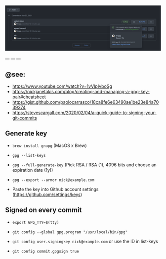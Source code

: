![tvqqq/git-verified-gnupg](image.png)

— — —

## @see:

- https://www.youtube.com/watch?v=1vVIpIvboSg
- https://nickjanetakis.com/blog/creating-and-managing-a-gpg-key-pair#cheatsheet
- https://gist.github.com/paolocarrasco/18ca8fe6e63490ae1be23e84a7039374
- https://stevescargall.com/2020/02/04/a-quick-guide-to-signing-your-git-commits

## Generate key

- `brew install gnupg` (MacOS x Brew)

- `gpg --list-keys`

- `gpg --full-generate-key` (Pick RSA / RSA (1), 4096 bits and choose an expiration date (1y))

- `gpg --export --armor nick@example.com`

- Paste the key into Github account settings (https://github.com/settings/keys)

## Signed on every commit

- `export GPG_TTY=$(tty)`

- `git config --global gpg.program "/usr/local/bin/gpg"`

- `git config user.signingkey nick@example.com` or use the ID in list-keys

- `git config commit.gpgsign true`
